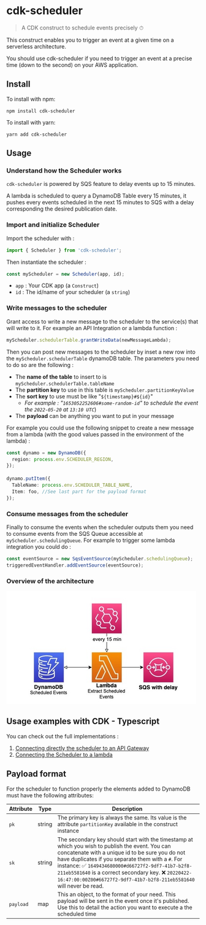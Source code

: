 # cdk-scheduler

> A CDK construct to schedule events precisely ⏱

This construct enables you to trigger an event at a given time on a serverless architecture.

You should use cdk-scheduler if you need to trigger an event at a precise time (down to the second) on your AWS application.

## Install

To install with npm:

```
npm install cdk-scheduler
```

To install with yarn:

```
yarn add cdk-scheduler
```

## Usage

### Understand how the Scheduler works

`cdk-scheduler` is powered by SQS feature to delay events up to 15 minutes.

A lambda is scheduled to query a DynamoDB Table every 15 minutes, it pushes every events scheduled in the next 15 minutes to SQS with a delay corresponding the desired publication date.

### Import and initialize Scheduler

Import the scheduler with :

```ts
import { Scheduler } from 'cdk-scheduler';
```

Then instantiate the scheduler :

```ts
const myScheduler = new Scheduler(app, id);
```

- `app` : Your CDK app (a `Construct`)
- `id` : The id/name of your scheduler (a `string`)

### Write messages to the scheduler

Grant access to write a new message to the scheduler to the service(s) that will write to it. For example an API Integration or a lambda function :

```ts
myScheduler.schedulerTable.grantWriteData(newMessageLambda);
```

Then you can post new messages to the scheduler by inset a new row into the `myScheduler.schedulerTable` dynamoDB table. The parameters you need to do so are the following :

- The **name of the table** to insert to is `myScheduler.schedulerTable.tableName`
- The **partition key** to use in this table is `myScheduler.partitionKeyValue`
- The **sort key** to use must be like "`${timestamp}#${id}`"
  - _For example : "`1653052252606#some-random-id`" to schedule the event the `2022-05-20` at `13:10 UTC`_)
- The **payload** can be anything you want to put in your message

For example you could use the following snippet to create a new message from a lambda (with the good values passed in the environment of the lambda) :

```ts
const dynamo = new DynamoDB({
  region: process.env.SCHEDULER_REGION,
});

dynamo.putItem({
  TableName: process.env.SCHEDULER_TABLE_NAME,
  Item: foo, //See last part for the payload format
});
```

### Consume messages from the scheduler

Finally to consume the events when the scheduler outputs them you need to consume events from the SQS Queue accessible at `myScheduler.schedulingQueue`.
For example to trigger some lambda integration you could do :

```ts
const eventSource = new SqsEventSource(myScheduler.schedulingQueue);
triggeredEventHandler.addEventSource(eventSource);
```

### Overview of the architecture

![architecture: dynamoDB with scheduled event / lambda scheduled every 15 minutes / publishes to SQS with delay](./docs/images/Architecture%20Scheduler.jpg)

## Usage examples with CDK - Typescript

You can check out the full implementations :

1. [Connecting directly the scheduler to an API Gateway](./demo/apiGatewayIntegration/)
2. [Connecting the Scheduler to a lambda](./demo/lambdaIntegration/)

## Payload format

For the scheduler to function properly the elements added to DynamoDB must have the following attributes:

| Attribute | Type   | Description                                                                                                                                                                                                                                                                                                                                                                                  |
| --------- | ------ | -------------------------------------------------------------------------------------------------------------------------------------------------------------------------------------------------------------------------------------------------------------------------------------------------------------------------------------------------------------------------------------------- |
| `pk`      | string | The primary key is always the same. Its value is the attribute `partitionKey` available in the construct instance                                                                                                                                                                                                                                                                            |
| `sk`      | string | The secondary key should start with the timestamp at which you wish to publish the event. You can concatenate with a unique id to be sure you do not have duplicates if you separate them with a `#`. For instance: ✅ `1649434680000#d66727f2-9df7-41b7-b2f8-211eb5581640` is a correct secondary key. ❌ `20220422-16:47:00:00Z00#66727f2-9df7-41b7-b2f8-211eb5581640` will never be read. |
| `payload` | map    | This an object, to the format of your need. This payload will be sent in the event once it's published. Use this to detail the action you want to execute a the scheduled time                                                                                                                                                                                                               |
